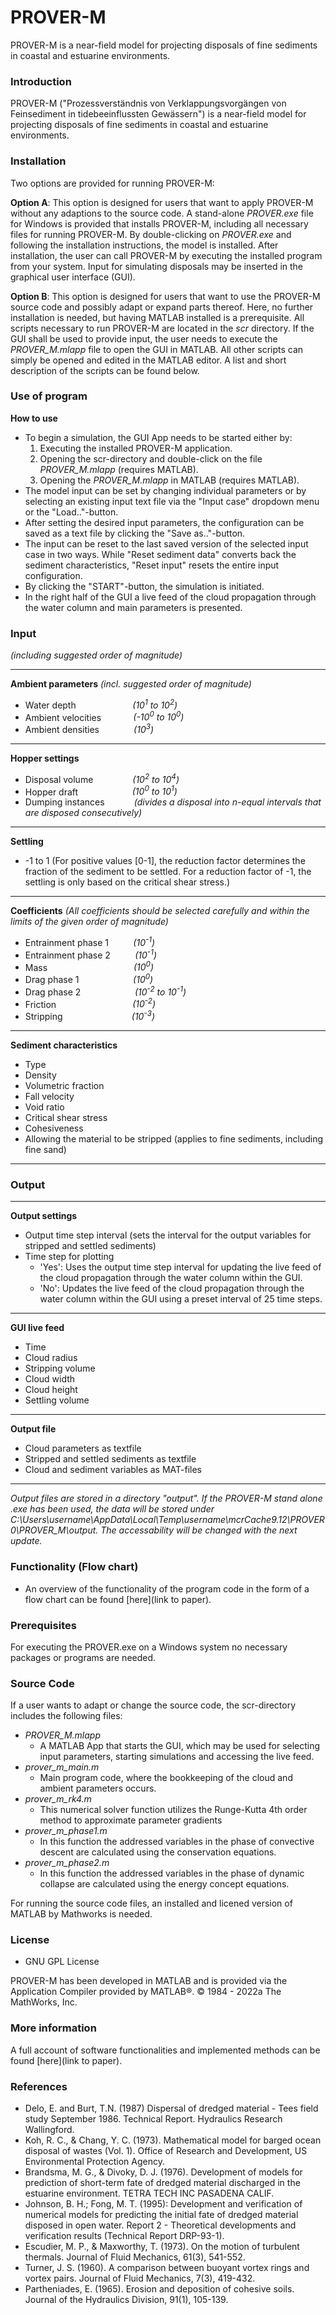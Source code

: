 # PROVER-M
PROVER-M is a near-field model for projecting disposals of fine sediments in coastal and estuarine environments.


### Introduction

PROVER-M ("Prozessverständnis von Verklappungsvorgängen von Feinsediment in tidebeeinflussten Gewässern") is a near-field model for projecting disposals of fine sediments in coastal and estuarine environments.


### Installation

Two options are provided for running PROVER-M:

**Option A**: This option is designed for users that want to apply PROVER-M without any adaptions to the source code. A stand-alone *PROVER.exe* file for Windows is provided that installs PROVER-M, including all necessary files for running PROVER-M. By double-clicking on *PROVER.exe* and following the installation instructions, the model is installed. After installation, the user can call PROVER-M by executing the installed program from your system. Input for simulating disposals may be inserted in the graphical user interface (GUI).

**Option B**: This option is designed for users that want to use the PROVER-M source code and possibly adapt or expand parts thereof. Here, no further installation is needed, but having MATLAB installed is a prerequisite. All scripts necessary to run PROVER-M are located in the *scr* directory. If the GUI shall be used to provide input, the user needs to execute the *PROVER_M.mlapp* file to open the GUI in MATLAB. All other scripts can simply be opened and edited in the MATLAB editor. A list and short description of the scripts can be found below.


### Use of program

**How to use**
* To begin a simulation, the GUI App needs to be started either by: 
	1. Executing the installed PROVER-M application.
	2. Opening the scr-directory and double-click on the file *PROVER_M.mlapp* (requires MATLAB).
	3. Opening the *PROVER_M.mlapp* in MATLAB (requires MATLAB). 
* The model input can be set by changing individual parameters or by selecting an existing input text file via the "Input case" dropdown menu or the "Load.."-button.
* After setting the desired input parameters, the configuration can be saved as a text file by clicking the "Save as.."-button. 
* The input can be reset to the last saved version of the selected input case in two ways. While "Reset sediment data" converts back the sediment characteristics, "Reset input" resets the entire input configuration.
* By clicking the "START"-button, the simulation is initiated.
* In the right half of the GUI a live feed of the cloud propagation through the water column and main parameters is presented.


### Input

*(including suggested order of magnitude)*

---

**Ambient parameters** *(incl. suggested order of magnitude)*
- Water depth   &nbsp;&nbsp;&nbsp;&nbsp;&nbsp;&nbsp;&nbsp;&nbsp;&nbsp;&nbsp;&nbsp;&nbsp;&nbsp;&nbsp;&nbsp;&nbsp;&nbsp;&nbsp;&nbsp;&nbsp;&nbsp;&nbsp;*(10<sup>1</sup> to 10<sup>2</sup>)*
- Ambient velocities   &nbsp;&nbsp;&nbsp;&nbsp;&nbsp;&nbsp;&nbsp;&nbsp;&nbsp;&nbsp;&nbsp;&nbsp;*(-10<sup>0</sup> to 10<sup>0</sup>)*
- Ambient densities   &nbsp;&nbsp;&nbsp;&nbsp;&nbsp;&nbsp;&nbsp;&nbsp;&nbsp;&nbsp;&nbsp;&nbsp;&nbsp;*(10<sup>3</sup>)*
---	
**Hopper settings**
- Disposal volume   &nbsp;&nbsp;&nbsp;&nbsp;&nbsp;&nbsp;&nbsp;&nbsp;&nbsp;&nbsp;&nbsp;&nbsp;&nbsp;&nbsp;&nbsp;*(10<sup>2</sup> to 10<sup>4</sup>)*
- Hopper draft   &nbsp;&nbsp;&nbsp;&nbsp;&nbsp;&nbsp;&nbsp;&nbsp;&nbsp;&nbsp;&nbsp;&nbsp;&nbsp;&nbsp;&nbsp;&nbsp;&nbsp;&nbsp;&nbsp;&nbsp;&nbsp;*(10<sup>0</sup> to 10<sup>1</sup>)*
- Dumping instances &nbsp;&nbsp;&nbsp;&nbsp;&nbsp;&nbsp;&nbsp;&nbsp;&nbsp;&nbsp; *(divides a disposal into n-equal intervals that are disposed consecutively)*
---	
**Settling**			
* -1 to 1 (For positive values [0-1], the reduction factor determines the fraction of the sediment to be settled. For a reduction factor of -1, the settling is only based on the critical shear stress.)
---
**Coefficients** *(All coefficients should be selected carefully and within the limits of the given order of magnitude)*
- Entrainment phase 1 &nbsp;&nbsp;&nbsp;&nbsp;&nbsp;&nbsp;&nbsp;&nbsp;  *(10<sup>-1</sup>)*
- Entrainment phase 2 &nbsp;&nbsp;&nbsp;&nbsp;&nbsp;&nbsp;&nbsp;&nbsp;  *(10<sup>-1</sup>)*
- Mass  &nbsp;&nbsp;&nbsp;&nbsp;&nbsp;&nbsp;&nbsp;&nbsp;&nbsp;&nbsp;&nbsp;&nbsp;&nbsp;&nbsp;&nbsp;&nbsp;&nbsp;&nbsp;&nbsp;&nbsp;&nbsp;&nbsp;&nbsp;&nbsp;&nbsp;&nbsp;&nbsp;&nbsp;&nbsp;&nbsp;&nbsp;&nbsp;&nbsp;  *(10<sup>0</sup>)*
- Drag phase 1  &nbsp;&nbsp;&nbsp;&nbsp;&nbsp;&nbsp;&nbsp;&nbsp;&nbsp;&nbsp;&nbsp;&nbsp;&nbsp;&nbsp;&nbsp;&nbsp;&nbsp;&nbsp;&nbsp;&nbsp;  *(10<sup>0</sup>)*
- Drag phase 2 	&nbsp;&nbsp;&nbsp;&nbsp;&nbsp;&nbsp;&nbsp;&nbsp;&nbsp;&nbsp;&nbsp;&nbsp;&nbsp;&nbsp;&nbsp;&nbsp;&nbsp;&nbsp;&nbsp;&nbsp;  *(10<sup>-2</sup> to 10<sup>-1</sup>)*
- Friction  &nbsp;&nbsp;&nbsp;&nbsp;&nbsp;&nbsp;&nbsp;&nbsp;&nbsp;&nbsp;&nbsp;&nbsp;&nbsp;&nbsp;&nbsp;&nbsp;&nbsp;&nbsp;&nbsp;&nbsp;&nbsp;&nbsp;&nbsp;&nbsp;&nbsp;&nbsp;&nbsp;&nbsp;&nbsp;  *(10<sup>-2</sup>)*
- Stripping  &nbsp;&nbsp;&nbsp;&nbsp;&nbsp;&nbsp;&nbsp;&nbsp;&nbsp;&nbsp;&nbsp;&nbsp;&nbsp;&nbsp;&nbsp;&nbsp;&nbsp;&nbsp;&nbsp;&nbsp;&nbsp;&nbsp;&nbsp;&nbsp;&nbsp;&nbsp;  *(10<sup>-3</sup>)*
---
**Sediment characteristics**
- Type
- Density
- Volumetric fraction
- Fall velocity
- Void ratio
- Critical shear stress
- Cohesiveness
- Allowing the material to be stripped (applies to fine sediments, including fine sand)

--- 


### Output
---
**Output settings**
- Output time step interval (sets the interval for the output variables for stripped and settled sediments)
- Time step for plotting 
	* 'Yes': Uses the output time step interval for updating the live feed of the cloud propagation through the water column within the GUI.
	* 'No': Updates the live feed of the cloud propagation through the water column within the GUI using a preset interval of 25 time steps.
---
**GUI live feed**
- Time
- Cloud radius
- Stripping volume
- Cloud width
- Cloud height
- Settling volume
---
**Output file**
- Cloud parameters as textfile
- Stripped and settled sediments as textfile
- Cloud and sediment variables as MAT-files
---
*Output files are stored in a directory "output". If the PROVER-M stand alone .exe has been used, the data will be stored under C:\Users\username\AppData\Local\Temp\username\mcrCache9.12\PROVER0\PROVER_M\output. The accessability will be changed with the next update.*


### Functionality (Flow chart)
- An overview of the functionality of the program code in the form of a flow chart can be found \[here](link to paper).


### Prerequisites
For executing the PROVER.exe on a Windows system no necessary packages or programs are needed.
 
 
### Source Code 
If a user wants to adapt or change the source code, the scr-directory includes the following files:
- *PROVER_M.mlapp*
	- A MATLAB App that starts the GUI, which may be used for selecting input parameters, starting simulations and accessing the live feed.
- *prover_m_main.m*
	- Main program code, where the bookkeeping of the cloud and ambient parameters occurs.
- *prover_m_rk4.m*
	- This numerical solver function utilizes the Runge-Kutta 4th order method to approximate parameter gradients
- *prover_m_phase1.m*
	- In this function the addressed variables in the phase of convective descent are calculated using the conservation equations.
- *prover_m_phase2.m*
	- In this function the addressed variables in the phase of dynamic collapse are calculated using the energy concept equations. 

For running the source code files, an installed and licened version of MATLAB by Mathworks is needed.


### License

* GNU GPL License

PROVER-M has been developed in MATLAB and is provided via the Application Compiler provided by MATLAB®. © 1984 - 2022a The MathWorks, Inc.


### More information

A full account of software functionalities and implemented methods can be found \[here](link to paper).


### References

* Delo, E. and Burt, T.N. (1987) Dispersal of dredged material - Tees field study September 1986. Technical Report. Hydraulics Research Wallingford. 
* Koh, R. C., & Chang, Y. C. (1973). Mathematical model for barged ocean disposal of wastes (Vol. 1). Office of Research and Development, US Environmental Protection Agency.
* Brandsma, M. G., & Divoky, D. J. (1976). Development of models for prediction of short-term fate of dredged material discharged in the estuarine environment. TETRA TECH INC PASADENA CALIF.
* Johnson, B. H.; Fong, M. T. (1995): Development and verification of numerical models for predicting the initial fate of dredged material disposed in open water. Report 2 - Theoretical developments and verification results (Technical Report DRP-93-1).
* Escudier, M. P., & Maxworthy, T. (1973). On the motion of turbulent thermals. Journal of Fluid Mechanics, 61(3), 541-552.
* Turner, J. S. (1960). A comparison between buoyant vortex rings and vortex pairs. Journal of Fluid Mechanics, 7(3), 419-432.
* Partheniades, E. (1965). Erosion and deposition of cohesive soils. Journal of the Hydraulics Division, 91(1), 105-139.

  			
